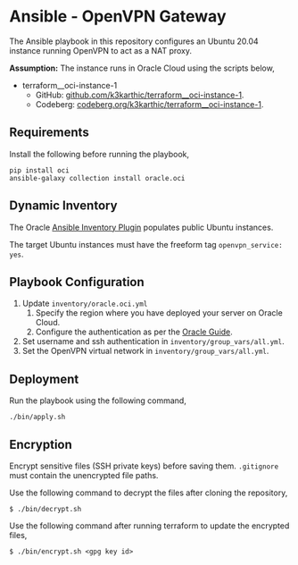# Ansible - OpenVPN Gateway

The Ansible playbook in this repository configures an Ubuntu 20.04 instance running OpenVPN to act as a NAT proxy.

**Assumption:** The instance runs in Oracle Cloud using the scripts below,
* terraform__oci-instance-1
	* GitHub: [github.com/k3karthic/terraform__oci-instance-1](https://github.com/k3karthic/terraform__oci-instance-1).
	* Codeberg: [codeberg.org/k3karthic/terraform__oci-instance-1](https://codeberg.org/k3karthic/terraform__oci-instance-1).

## Requirements

Install the following before running the playbook,
```
pip install oci
ansible-galaxy collection install oracle.oci
```

## Dynamic Inventory

The Oracle [Ansible Inventory Plugin](https://docs.oracle.com/en-us/iaas/Content/API/SDKDocs/ansibleinventoryintro.htm) populates public Ubuntu instances.

The target Ubuntu instances must have the freeform tag `openvpn_service: yes`.

## Playbook Configuration

1. Update `inventory/oracle.oci.yml`
    1. Specify the region where you have deployed your server on Oracle Cloud.
    1. Configure the authentication as per the [Oracle Guide](https://docs.oracle.com/en-us/iaas/Content/API/Concepts/sdkconfig.htm#SDK_and_CLI_Configuration_File).
1. Set username and ssh authentication in `inventory/group_vars/all.yml`.
1. Set the OpenVPN virtual network in `inventory/group_vars/all.yml`.

## Deployment

Run the playbook using the following command,
```
./bin/apply.sh
```

## Encryption

Encrypt sensitive files (SSH private keys) before saving them. `.gitignore` must contain the unencrypted file paths.

Use the following command to decrypt the files after cloning the repository,

```
$ ./bin/decrypt.sh
```

Use the following command after running terraform to update the encrypted files,

```
$ ./bin/encrypt.sh <gpg key id>
```

